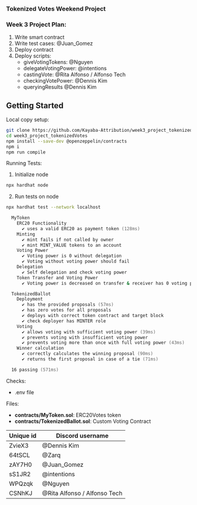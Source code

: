 ### Tokenized Votes Weekend Project


### Week 3 Project Plan:

1. Write smart contract
2. Write test cases: @Juan_Gomez
3. Deploy contract
4. Deploy scripts:
    + giveVotingTokens: @Nguyen
    + delegateVotingPower: @intentions
    + castingVote: @Rita Alfonso / Alfonso Tech
    + checkingVotePower: @Dennis Kim
    + queryingResults @Dennis Kim

## Getting Started
Local copy setup:

```bash
git clone https://github.com/Kayaba-Attribution/week3_project_tokenizedVotes
cd week3_project_tokenizedVotes
npm install --save-dev @openzeppelin/contracts
npm i
npm run compile
```

Running Tests:
1. Initialize node
```zsh
npx hardhat node 
```

2. Run tests on node
```zsh
npx hardhat test --network localhost 
```

```zsh
  MyToken
    ERC20 Functionality
      ✔ uses a valid ERC20 as payment token (128ms)
    Minting
      ✔ mint fails if not called by owner
      ✔ mint MINT_VALUE tokens to an account
    Voting Power
      ✔ Voting power is 0 without delegation
      ✔ Voting without voting power should fail
    Delegation
      ✔ Self delegation and check voting power
    Token Transfer and Voting Power
      ✔ Voting power is decreased on transfer & receiver has 0 voting power

  TokenizedBallot
    Deployment
      ✔ has the provided proposals (57ms)
      ✔ has zero votes for all proposals
      ✔ deploys with correct token contract and target block
      ✔ check deployer has MINTER role
    Voting
      ✔ allows voting with sufficient voting power (39ms)
      ✔ prevents voting with insufficient voting power
      ✔ prevents voting more than once with full voting power (43ms)
    Winner calculation
      ✔ correctly calculates the winning proposal (90ms)
      ✔ returns the first proposal in case of a tie (71ms)

  16 passing (571ms)
```
Checks:
+ .env file


Files:

+ **contracts/MyToken.sol**: ERC20Votes token
+ **contracts/TokenizedBallot.sol**: Custom Voting Contract

| Unique id | Discord username           |
| --------- | -------------------------- |
| ZvieX3    | @Dennis Kim                |
| 64tSCL    | @Zarq                      |
| zAY7H0    | @Juan_Gomez                |
| sS1JR2    | @intentions                |
| WPQzqk    | @Nguyen                    |
| CSNhKJ    | @Rita Alfonso / Alfonso Tech |



